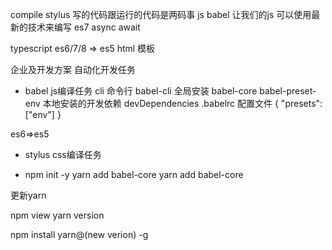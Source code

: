 compile
  stylus
  写的代码跟运行的代码是两码事
  js
  babel 让我们的js 可以使用最新的技术来编写
  es7 async await


  typescript
  es6/7/8 => es5
  html
  模板

企业及开发方案
  自动化开发任务
  - babel js编译任务
  cli 命令行
  babel-cli 全局安装
  babel-core babel-preset-env 本地安装的开发依赖 devDependencies
  .babelrc 配置文件
  {
      "presets":["env"]
  }

  es6=>es5

  - stylus css编译任务




-  npm init -y
yarn add babel-core
yarn add babel-core

更新yarn

npm view yarn version

npm install yarn@(new verion) -g